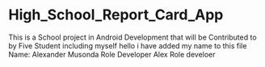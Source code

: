 # High_School_Report_Card_App
This is a School project in Android Development that will be Contributed to by Five Student including myself
hello i have added my name to this file 
Name: Alexander Musonda
Role Developer
Alex
Role develoer
